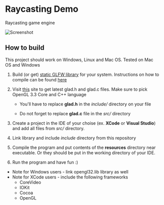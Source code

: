 # Raycasting Demo
Raycasting game engine

![Screenshot](https://preview.ibb.co/m3x0pG/Screen_Shot_2018_01_28_at_17_57_38.png "Screenshot")

## How to build
This project should work on Windows, Linux and Mac OS. Tested on Mac OS and Windows

1. Build (or get) [static GLFW library](http://www.glfw.org/) for your system. Instructions on how to compile can be found [here](http://www.glfw.org/docs/latest/compile_guide.html)
2. Visit [this](http://glad.dav1d.de/) site to get latest glad.h and glad.c files. Make sure to pick OpenGL 3.3 Core and C++ language

   * You'll have to replace __glad.h__ in the *include/* directory on your file
   
   * Do not forget to replace __glad.c__ file in the *src/* directory

3. Create a project in the IDE of your choise (ex. __XCode__ or __Visual Studio__) and add all files from *src/* directory.
4. Link library and include *include* directory from this repository
5. Compile the program and put contents of the __resources__ directory near executable. Or they should be put in the working directory of your IDE.
6. Run the program and have fun :)

* Note for Windows users - link opengl32.lib library as well
* Note for XCode users - include the following frameworks
  * CoreVideo
  * IOKit
  * Cocoa
  * OpenGL
